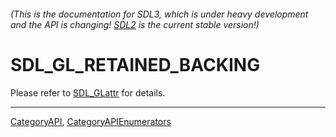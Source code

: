 ###### (This is the documentation for SDL3, which is under heavy development and the API is changing! [SDL2](https://wiki.libsdl.org/SDL2/) is the current stable version!)
# SDL_GL_RETAINED_BACKING

Please refer to [SDL_GLattr](SDL_GLattr) for details.

----
[CategoryAPI](CategoryAPI), [CategoryAPIEnumerators](CategoryAPIEnumerators)

